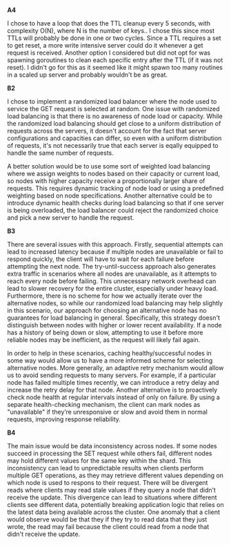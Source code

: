 **A4**

I chose to have a loop that does the TTL cleanup every 5 seconds, with complexity O(N), where N is the 
number of keys.. I chose this since most TTLs will probably be done in one or two cycles. Since a TTL 
requires a set to get reset, a more write intensive server could do it whenever a get request is received. 
Another option I considered but did not opt for was spawning goroutines to clean each specific entry after 
the TTL (if it was not reset). I didn't go for this as it seemed like it might spawn too many routines in a 
scaled up server and probably wouldn't be as great.

**B2** 

I chose to implement a randomized load balancer where the node used to service the GET request is selected at 
random. One issue with randomized load balancing is that there is no awareness of node load or capacity. While
the randomized load balancing should get close to a uniform distribution of requests across the servers, it 
doesn't account for the fact that server configurations and capacities can differ, so even with a uniform 
distribution of requests, it's not necessarily true that each server is eqally equipped to handle the same
number of requests. 

A better solution would be to use some sort of weighted load balancing where we assign weights to nodes 
based on their capacity or current load, so nodes with higher capacity receive a proportionally larger 
share of requests. This requires dynamic tracking of node load or using a predefined weighting based on 
node specifications. Another alternative could be to introduce dynamic health checks during load balancing 
so that if one server is being overloaded, the load balancer could reject the randomized choice and pick 
a new server to handle the request.

**B3**

There are several issues with this approach. Firstly, sequential attempts can lead to increased latency because 
if multiple nodes are unavailable or fail to respond quickly, the client will have to wait for each failure 
before attempting the next node. The try-until-success approach also generates extra traffic in scenarios 
where all nodes are unavailable, as it attempts to reach every node before failing. This unnecessary network 
overhead can lead to slower recovery for the entire cluster, especially under heavy load. Furthermore, there is 
no scheme for how we actually iterate over the alternative nodes, so while our randomized load balancing may 
help slightly in this scenario, our approach for choosing an alternative node has no guarantees for load 
balancing in general. Specifically, this strategy doesn't distinguish between nodes with higher or lower 
recent availability. If a node has a history of being down or slow, attempting to use it before more reliable 
nodes may be inefficient, as the request will likely fail again.

In order to help in these scenarios, caching healthy/successful nodes in some way would allow us to have 
a more informed scheme for selecting alternative nodes. More generally, an adaptive retry mechanism would 
allow us to avoid sending requests to many servers. For example, if a particular node has failed multiple 
times recently, we can introduce a retry delay and increase the retry delay for that node. Another 
alternative is to proactively check node health at regular intervals instead of only on failure. By using a 
separate health-checking mechanism, the client can mark nodes as "unavailable" if they’re unresponsive or 
slow and avoid them in normal requests, improving response reliability. 

**B4** 

The main issue would be data inconsistency across nodes. If some nodes succeed in processing the SET request 
while others fail, different nodes may hold different values for the same key within the shard. This 
inconsistency can lead to unpredictable results when clients perform multiple GET operations, as they 
may retrieve different values depending on which node is used to respons to their request. There will be 
divergent reads where clients may read stale values if they query a node that didn’t receive the update. 
This divergence can lead to situations where different clients see different data, potentially breaking 
application logic that relies on the latest data being available across the cluster. One anomaly that a 
client would observe would be that they if they try to read data that they just wrote, the read may fail 
because the client could read from a node that didn't receive the update.



